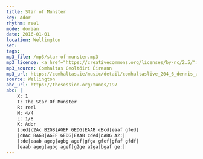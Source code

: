 ```yaml
---
title: Star of Munster
key: Ador
rhythm: reel
mode: dorian
date: 2016-01-01
location: Wellington
set:
tags: 
mp3_file: /mp3/star-of-munster.mp3
mp3_licence: <a href="https://creativecommons.org/licenses/by-nc/2.5/">CC-BY-NC-2.5</a>
mp3_source: Comhaltas Ceoltóirí Éireann
mp3_url: https://comhaltas.ie/music/detail/comhaltaslive_204_6_dennis_alexander/
source: Wellington
abc_url: https://thesession.org/tunes/197
abc: |
    X: 1
    T: The Star Of Munster
    R: reel
    M: 4/4
    L: 1/8
    K: Ador
    |:ed|c2Ac B2GB|AGEF GEDG|EAAB cBcd|eaaf gfed|
    |cBAc BAGB|AGEF GEDG|EAAB cded|cABG A2:|
    |:de|eaab ageg|agbg agef|gfga gfef|gfaf gfdf|
    |eaab ageg|agbg agef|g2ge a2ga|bgaf ge:|
---
```

